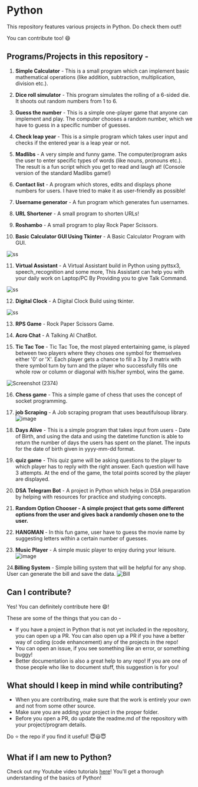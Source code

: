 # Python

This repository features various projects in Python. Do check them out!!

You can contribute too! :smile:

## Programs/Projects in this repository -

1. **Simple Calculator** - This is a small program which can implement basic mathematical operations (like addition, subtraction, multiplication, division etc.).

2. **Dice roll simulator** - This program simulates the rolling of a 6-sided die. It shoots out random numbers from 1 to 6.

3. **Guess the number** - This is a simple one-player game that anyone can implement and play. The computer chooses a random number, which we have to guess in a specific number of guesses.

4. **Check leap year** - This is a simple program which takes user input and checks if the entered year is a leap year or not.

5. **Madlibs** - A very simple and funny game. The computer/program asks the user to enter specific types of words (like nouns, pronouns etc.). The result is a fun script which you get to read and laugh at! (Console version of the standard Madlibs game!)

6. **Contact list** - A program which stores, edits and displays phone numbers for users. I have tried to make it as user-friendly as possible!

7. **Username generator** - A fun program which generates fun usernames.

8. **URL Shortener** - A small program to shorten URLs!

9. **Roshambo** - A small program to play Rock Paper Scissors.

10. **Basic Calculator GUI Using Tkinter** - A Basic Calculator Program with GUI.

![ss](https://github.com/sachinl0har/Python/blob/main/Projects/tkinter_calc.PNG?raw=true)  

11. **Virtual Assistant** - A Virtual Assistant build in Python using pyttsx3, speech_recognition and some more, This Assistant can help you with your daily work on Laptop/PC By Providing you to give Talk Command.

![ss](https://github.com/sachinl0har/Python/blob/main/Projects/alphaAi.PNG?raw=true)  

12. **Digital Clock** - A Digital Clock Build using tkinter.

![ss](https://github.com/sachinl0har/Python/blob/main/Projects/tkinter_digital_clock.PNG?raw=true)

13. **RPS Game** - Rock Paper Scissors Game.

14. **Acro Chat** - A Talking AI ChatBot. 

15. **Tic Tac Toe** - Tic Tac Toe, the most played entertaining game, is played between two players where they choses one symbol for themselves either '0' or 'X'. Each player gets a chance to fill a 3 by 3 matrix with there symbol turn by turn and the player who successfully fills one whole row or column or diagonal with his/her symbol, wins the game.

![Screenshot (2374)](https://user-images.githubusercontent.com/34811605/135977054-54edee7e-f27b-4381-8fcc-d0e500d869b0.png)

16. **Chess game** - This a simple game of chess that uses the concept of socket programming.

17. **job Scraping** - A Job scraping program that uses beautifulsoup library.
![image](https://user-images.githubusercontent.com/54464202/136100104-490ffa4e-1bfb-4b85-9d61-ac01f54ab5f5.png)

18. **Days Alive** - This is a simple program that takes input from users - Date of Birth, and using the data and using the datetime function is able to return the number of days the users has spent on the planet. The inputs for the date of birth given in yyyy-mm-dd format.

19. **quiz game** - This quiz game will be asking questions to the player to which player has to reply with the right answer. Each question will have 3 attempts. At the end of the game, the total points scored by the player are displayed.

20. **DSA Telegram Bot** - A project in Python which helps in DSA preparation by helping with resources for practice and studying concepts.

21. **Random Option Chooser - A simple project that gets some different options from the user and gives back a randomly chosen one to the user.**  

22. **HANGMAN** - In this fun game, user have to guess the movie name by suggesting letters within a certain number of guesses.

23. **Music Player** - A simple music player to enjoy during your leisure. <br>
![image](https://github.com/nhimanshujain/Python/blob/main/Projects/Music%20Player/music_player.png)

24.**Billing System** - Simple billing system that will be helpful for any shop. User can generate the bill and save the data.
![Bill](https://user-images.githubusercontent.com/72568715/138883560-17dd82b2-e55f-4b4f-b4f4-817d3d0c16ac.PNG)


## Can I contribute?

Yes! You can definitely contribute here :smile:!

These are some of the things that you can do -

- If you have a project in Python that is not yet included in the repository, you can open up a PR. You can also open up a PR if you have a better way of coding (code enhancement) any of the projects in the repo!
- You can open an issue, if you see something like an error, or something buggy!
- Better documentation is also a great help to any repo! If you are one of those people who like to document stuff, this suggestion is for you!

## What should I keep in mind while contributing?

- When you are contributing, make sure that the work is entirely your own and not from some other source.
- Make sure you are adding your project in the proper folder.
- Before you open a PR, do update the readme.md of the repository with your project/program details.

Do :star: the repo if you find it useful! 😇😃😇


## What if I am new to Python?
Check out my Youtube video tutorials [here](https://www.youtube.com/channel/UCUCbyP0evXOnZ4vxFEnVn9w)!
You'll get a thorough understanding of the basics of Python!

